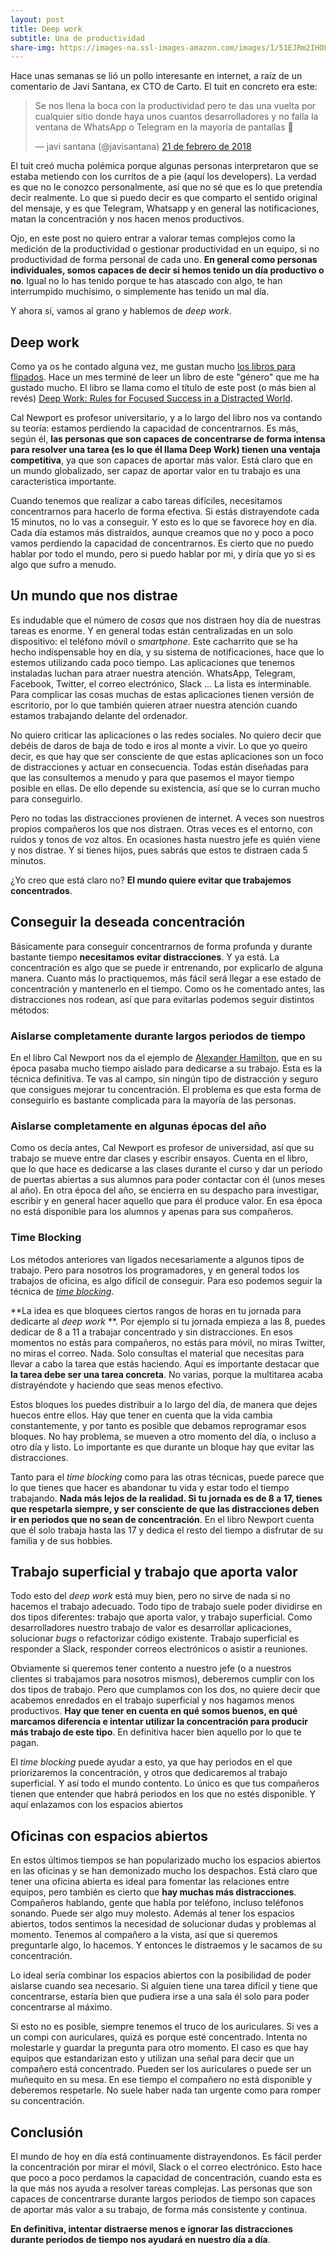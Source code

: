 ```yaml
---
layout: post
title: Deep work
subtitle: Una de productividad
share-img: https://images-na.ssl-images-amazon.com/images/I/51EJRm2IHOL._AA300_.jpg
---
```



Hace unas semanas se lió un pollo interesante en internet, a raíz de un comentario de Javi Santana, ex CTO de Carto. El tuit en concreto era este:

<blockquote class="twitter-tweet" data-lang="es"><p lang="es" dir="ltr">Se nos llena la boca con la productividad pero te das una vuelta por cualquier sitio donde haya unos cuantos desarrolladores y no falla la ventana de WhatsApp o Telegram en la mayoría de pantallas 🤔</p>&mdash; javi santana (@javisantana) <a href="https://twitter.com/javisantana/status/966365104248848384?ref_src=twsrc%5Etfw">21 de febrero de 2018</a></blockquote>
<script async src="https://platform.twitter.com/widgets.js" charset="utf-8"></script>


El tuit creó mucha polémica porque algunas personas interpretaron que se estaba metiendo con los curritos de a pie (aquí los developers). La verdad es que no le conozco personalmente, así que no sé que es lo que pretendía decir realmente. Lo que si puedo decir es que comparto el sentido original del mensaje, y es que Telegram, Whatsapp y en general las notificaciones, matan la concentración y nos hacen menos productivos. 

Ojo, en este post no quiero entrar a valorar temas complejos como la medición de la productividad o gestionar productividad en un equipo, si no productividad de forma personal de cada uno. **En general como personas individuales, somos capaces de decir si hemos tenido un día productivo o no**. Igual no lo has tenido porque te has atascado con algo, te han interrumpido muchísimo, o simplemente has tenido un mal día.

Y ahora sí, vamos al grano y hablemos de *deep work*.


## Deep work

Como ya os he contado alguna vez, me gustan mucho [los libros para flipados](http://charlascylon.com/2017-10-11-libros-para-flipados). Hace un mes terminé de leer un libro de este "género" que me ha gustado mucho. El libro se llama como el título de este post (o más bien al revés) [Deep Work: Rules for Focused Success in a Distracted World](https://www.amazon.es/gp/product/0349411905/ref=as_li_tl?ie=UTF8&camp=3638&creative=24630&creativeASIN=0349411905&linkCode=as2&linkId=5dc1eaf4418a2b15ab85d9caea6cc155).

Cal Newport es profesor universitario, y a lo largo del libro nos va contando su teoría: estamos perdiendo la capacidad de concentrarnos. Es más, según él, **las personas que son capaces de concentrarse de forma intensa para resolver una tarea (es lo que él llama Deep Work) tienen una ventaja competitiva**, ya que son capaces de aportar más valor. Está claro que en un mundo globalizado, ser capaz de aportar valor en tu trabajo es una característica importante. 

Cuando tenemos que realizar a cabo tareas difíciles, necesitamos concentrarnos para hacerlo de forma efectiva. Si estás distrayendote cada  15 minutos, no lo vas a conseguir. Y esto es lo que se favorece hoy en día. Cada día estamos más distraidos, aunque creamos que no y poco a poco vamos perdiendo la capacidad de concentrarnos. Es cierto que no puedo hablar por todo el mundo, pero si puedo hablar por mi, y diría que yo si es algo que sufro a menudo.


## Un mundo que nos distrae

Es indudable que el número de *cosas* que nos distraen hoy día de nuestras tareas es enorme. Y en general todas están centralizadas en un solo dispositivo: el teléfono móvil o *smartphone*. Este cacharrito que se ha hecho indispensable hoy en día, y su sistema de notificaciones, hace que lo estemos utilizando cada poco tiempo. Las aplicaciones que tenemos instaladas luchan para atraer nuestra atención. WhatsApp, Telegram, Facebook, Twitter, el correo electrónico, Slack ... La lista es interminable. Para complicar las cosas muchas de estas aplicaciones tienen versión de escritorio, por lo que también quieren atraer nuestra atención cuando estamos trabajando delante del ordenador.

No quiero criticar las aplicaciones o las redes sociales. No quiero decir que debéis de daros de baja de todo e iros al monte a vivir. Lo que yo queiro decir, es que hay que ser consciente de que estas aplicaciones son un foco de distracciones y actuar en consecuencia. Todas están diseñadas para que las consultemos a menudo y para que pasemos el mayor tiempo posible en ellas. De ello depende su existencia, así que se lo curran mucho para conseguirlo. 

Pero no todas las distracciones provienen de internet. A veces son nuestros propios compañeros los que nos distraen. Otras veces es el entorno, con ruidos y tonos de voz altos. En ocasiones hasta nuestro jefe es quién viene y nos distrae. Y si tienes hijos, pues sabrás que estos te distraen cada 5 minutos.

¿Yo creo que está claro no? **El mundo quiere evitar que trabajemos concentrados**.


## Conseguir la deseada concentración

Básicamente para conseguir concentrarnos de forma profunda y durante bastante tiempo **necesitamos evitar distracciones**. Y ya está. La concentración es algo que se puede ir entrenando, por explicarlo de alguna manera. Cuanto más lo practiquemos, más fácil será llegar a ese estado de concentración y mantenerlo en el tiempo. Como os he comentado antes, las distracciones nos rodean, así que para evitarlas podemos seguir distintos métodos:

### Aislarse completamente durante largos periodos de tiempo 

En el libro Cal Newport nos da el ejemplo de [Alexander Hamilton](https://es.wikipedia.org/wiki/Alexander_Hamilton), que en su época pasaba mucho tiempo aislado para dedicarse a su trabajo. Esta es la técnica definitiva. Te vas al campo, sin ningún tipo de distracción y seguro que consigues mejorar tu concentración. El problema es que esta forma de conseguirlo es bastante complicada para la mayoría de las personas.

### Aislarse completamente en algunas épocas del año

Como os decía antes, Cal Newport es profesor de universidad, así que su trabajo se mueve entre dar clases y escribir ensayos. Cuenta en el libro, que lo que hace es dedicarse a las clases durante el curso y dar un periodo de puertas abiertas a sus alumnos para poder contactar con él (unos meses al año). En otra época del año, se encierra en su despacho para investigar, escribir y en general hacer aquello que para él produce valor. En esa época no está disponible para los alumnos y apenas para sus compañeros.

### Time Blocking

Los métodos anteriores van ligados necesariamente a algunos tipos de trabajo. Pero para nosotros los programadores, y en general todos los trabajos de oficina, es algo difícil de conseguir. Para eso podemos seguir la técnica de [*time blocking*](http://calnewport.com/blog/2013/12/21/deep-habits-the-importance-of-planning-every-minute-of-your-work-day). 

**La idea es que bloquees ciertos rangos de horas en tu jornada para dedicarte al *deep work* **. Por ejemplo si tu jornada empieza a las 8, puedes dedicar de 8 a 11 a trabajar concentrado y sin distracciones. En esos momentos no estás para compañeros, no estás para móvil, no miras Twitter, no miras el correo. Nada. Solo consultas el material que necesitas para llevar a cabo la tarea que estás haciendo. Aquí es importante destacar que **la tarea debe ser una tarea concreta**. No varias, porque la multitarea acaba distrayéndote y haciendo que seas menos efectivo. 

Estos bloques los puedes distribuir a lo largo del día, de manera que dejes huecos entre ellos. Hay que tener en cuenta que la vida cambia constantemente, y por tanto es posible que debamos reprogramar esos bloques. No hay problema, se mueven a otro momento del día, o incluso a otro día y listo. Lo importante es que durante un bloque hay que evitar las distracciones.

Tanto para el *time blocking* como para las otras técnicas, puede parece que lo que tienes que hacer es abandonar tu vida y estar todo el tiempo trabajando. **Nada más lejos de la realidad. Si tu jornada es de 8 a 17, tienes que respetarla siempre, y ser consciente de que las distracciones deben ir en periodos que no sean de concentración**. En el libro Newport cuenta que él solo trabaja hasta las 17 y dedica el resto del tiempo a disfrutar de su familia y de sus hobbies.


## Trabajo superficial y trabajo que aporta valor

Todo esto del *deep work* está muy bien, pero no sirve de nada si no hacemos el trabajo adecuado. Todo tipo de trabajo suele poder dividirse en dos tipos diferentes: trabajo que aporta valor, y trabajo superficial. Como desarrolladores nuestro trabajo de valor es desarrollar aplicaciones, solucionar *bugs* o refactorizar código existente. Trabajo superficial es responder a Slack, responder correos electrónicos o asistir a reuniones.

Obviamente si queremos tener contento a nuestro jefe (o a nuestros clientes si trabajamos para nosotros mismos), deberemos cumplir con los dos tipos de trabajo. Pero que cumplamos con los dos, no quiere decir que acabemos enredados en el trabajo superficial y nos hagamos menos productivos. **Hay que tener en cuenta en qué somos buenos, en qué marcamos diferencia e intentar utilizar la concentración para producir más trabajo de este tipo**. En definitiva hacer bien aquello por lo que te pagan.

El *time blocking* puede ayudar a esto, ya que hay periodos en el que priorizaremos la concentración, y otros que dedicaremos al trabajo superficial. Y así todo el mundo contento. Lo único es que tus compañeros tienen que entender que habrá periodos en los que no estés disponible. Y aquí enlazamos con los espacios abiertos


## Oficinas con espacios abiertos

En estos últimos tiempos se han popularizado mucho los espacios abiertos en las oficinas y se han demonizado mucho los despachos. Está claro que tener una oficina abierta es ideal para fomentar las relaciones entre equipos, pero también es cierto que **hay muchas más distracciones**. Compañeros hablando, gente que habla por teléfono, incluso teléfonos sonando. Puede ser algo muy molesto. Además al tener los espacios abiertos, todos sentimos la necesidad de solucionar dudas y problemas al momento. Tenemos al compañero a la vista, así que si queremos preguntarle algo, lo hacemos. Y entonces le distraemos y le sacamos de su concentración.

Lo ideal sería combinar los espacios abiertos con la posibilidad de poder aislarse cuando sea necesario. Si alguien tiene una tarea difícil y tiene que concentrarse, estaría bien que pudiera irse a una sala él solo para poder concentrarse al máximo.

Si esto no es posible, siempre tenemos el truco de los auriculares. Si ves a un compi con auriculares, quizá es porque esté concentrado. Intenta no molestarle y guardar la pregunta para otro momento. El caso es que hay equipos que estandarizan esto y utilizan una señal para decir que un compañero está concentrado. Pueden ser los auriculares o puede ser un muñequito en su mesa. En ese tiempo el compañero no está disponible y deberemos respetarle. No suele haber nada tan urgente como para romper su concentración.


## Conclusión

El mundo de hoy en día está continuamente distrayendonos. Es fácil perder la concentración por mirar el móvil, Slack o el correo electrónico. Esto hace que poco a poco perdamos la capacidad de concentración, cuando esta es la que más nos ayuda a resolver tareas complejas. Las personas que son capaces de concentrarse durante largos periodos de tiempo son capaces de aportar más valor a su trabajo, de forma más consistente y continua. 

**En definitiva, intentar distraerse menos e ignorar las distracciones durante periodos de tiempo nos ayudará en nuestro día a día**.
